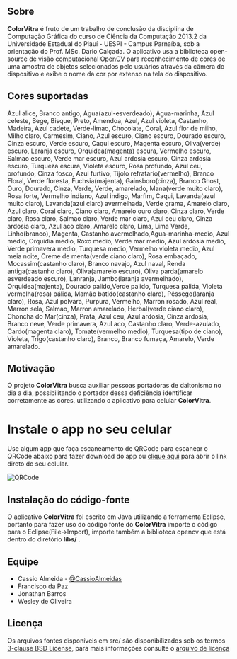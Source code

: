 ## Sobre

**ColorVitra** é fruto de um trabalho de conclusão da disciplina de Computação Gráfica do curso de Ciência da Computação 2013.2 da Universidade Estadual do Piauí - UESPI - Campus Parnaíba, sob a orientação do Prof. MSc. Dario Calçada. O aplicativo usa a biblioteca open-source de visão computacional [OpenCV](http://opencv.org) para reconhecimento de cores de uma amostra de objetos selecionados pelo usuários através da câmera do dispositivo e exibe o nome da cor por extenso na tela do dispositivo.


## Cores suportadas

Azul alice, Branco antigo, Agua(azul-esverdeado), Agua-marinha, Azul celeste, Bege, Bisque, Preto, Amendoa, Azul, Azul violeta, Castanho, Madeira, Azul cadete, Verde-limao, Chocolate, Coral, Azul flor de milho, Milho claro, Carmesim, Ciano, Azul escuro, Ciano escuro, Dourado escuro, Cinza escuro, Verde escuro, Caqui escuro, Magenta escuro, Oliva(verde) escuro, Laranja escuro, Orquidea(magenta) escura, Vermelho escuro, Salmao escuro, Verde mar escuro, Azul ardosia escuro, Cinza ardosia escuro, Turqueza escura, Violeta escuro, Rosa profundo, Azul ceu, profundo, Cinza fosco, Azul furtivo, Tijolo refratario(vermelho), Branco Floral, Verde floresta, Fuchsia(majenta), Gainsboro(cinza), Branco Ghost, Ouro, Dourado, Cinza, Verde, Verde, amarelado, Mana(verde muito claro), Rosa forte, Vermelho indiano, Azul indigo, Marfim, Caqui, Lavanda(azul muito claro), Lavanda(azul claro) avermelhada, Verde grama, Amarelo claro, Azul claro, Coral claro, Ciano claro, Amarelo ouro claro, Cinza claro, Verde claro, Rosa claro, Salmao claro, Verde mar claro, Azul ceu claro, Cinza ardosia claro, Azul aco claro, Amarelo claro, Lima, Lima Verde, Linho(branco), Magenta, Castanho avermelhado,Agua-marinha-medio, Azul medio, Orquidia medio, Roxo medio, Verde mar medio, Azul ardosia medio, Verde primavera medio, Turquesa medio, Vermelho violeta medio, Azul meia noite, Creme de menta(verde ciano claro), Rosa embaçado, Mocassim(castanho claro), Branco navajo, Azul naval, Renda antiga(castanho claro), Oliva(amarelo escuro), Oliva parda(amarelo esverdeado escuro), Lanranja, Jambo(laranja avermelhado), Orquidea(majenta), Dourado palido,Verde palido, Turquesa palida, Violeta vermelha(rosa) pálida, Mamão batido(castanho claro), Pêssego(laranja claro), Rosa, Azul polvara, Purpura, Vermelho, Marron rosado, Azul real, Marron sela, Salmao, Marron amarelado, Herbal(verde ciano claro), Choncha do Mar(cinza), Prata, Azul ceu, Azul ardosia, Cinza ardosia, Branco neve, Verde primavera, Azul aco, Castanho claro, Verde-azulado, Cardo(magenta claro), Tomate(vermelho medio), Turquesa(tipo de ciano), Violeta, Trigo(castanho claro), Branco, Branco fumaça, Amarelo, Verde amarelado.

## Motivação

O projeto **ColorVitra** busca auxiliar pessoas portadoras de daltonismo no dia a dia, possibilitando o portador dessa deficiência identificar corretamente as cores, utilizando o aplicativo para celular **ColorVitra**.

# Instale o app no seu celular

Use algum app que faça escaneamento de QRCode para escanear o QRCode abaixo para fazer download do app ou [clique aqui](https://s3.amazonaws.com/colorvitra/latest/ColorVitra.apk) para abrir o link direto do seu celular.

![QRCode](https://s3.amazonaws.com/colorvitra/latest/qrcode.png)

## Instalação do código-fonte

O aplicativo **ColorVitra** foi escrito em Java utilizando a ferramenta Eclipse, portanto para fazer uso do código fonte do **ColorVitra** importe o código para o Eclipse(File->Import), importe também a biblioteca opencv que está dentro do diretório **libs/** .

## Equipe

* Cassio Almeida - [@CassioAlmeidas](https:/github.com/cassioalmeidas)
* Francisco da Paz
* Jonathan Barros
* Wesley de Oliveira

## Licença 

Os arquivos fontes disponíveis em src/ são disponibilizados sob os termos [3-clause BSD License](https://opensource.org/licenses/BSD-3-Clause), para mais informações consulte o [arquivo de licença](https://github.com/cassioalmeidas/ColorVitra/blob/master/LICENSE)